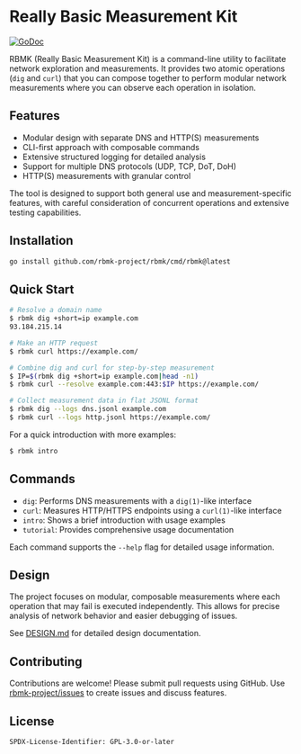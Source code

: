 # Really Basic Measurement Kit

[![GoDoc](https://pkg.go.dev/badge/github.com/rbmk-project/rbmk)](https://pkg.go.dev/github.com/rbmk-project/rbmk)

RBMK (Really Basic Measurement Kit) is a command-line utility
to facilitate network exploration and measurements. It provides
two atomic operations (`dig` and `curl`) that you can
compose together to perform modular network measurements where
you can observe each operation in isolation.

## Features

- Modular design with separate DNS and HTTP(S) measurements
- CLI-first approach with composable commands
- Extensive structured logging for detailed analysis
- Support for multiple DNS protocols (UDP, TCP, DoT, DoH)
- HTTP(S) measurements with granular control

The tool is designed to support both general use and measurement-specific
features, with careful consideration of concurrent operations and
extensive testing capabilities.

## Installation

```sh
go install github.com/rbmk-project/rbmk/cmd/rbmk@latest
```

## Quick Start

```sh
# Resolve a domain name
$ rbmk dig +short=ip example.com
93.184.215.14

# Make an HTTP request
$ rbmk curl https://example.com/

# Combine dig and curl for step-by-step measurement
$ IP=$(rbmk dig +short=ip example.com|head -n1)
$ rbmk curl --resolve example.com:443:$IP https://example.com/

# Collect measurement data in flat JSONL format
$ rbmk dig --logs dns.jsonl example.com
$ rbmk curl --logs http.jsonl https://example.com/
```

For a quick introduction with more examples:

```sh
$ rbmk intro
```

## Commands

- `dig`: Performs DNS measurements with a `dig(1)`-like interface
- `curl`: Measures HTTP/HTTPS endpoints using a `curl(1)`-like interface
- `intro`: Shows a brief introduction with usage examples
- `tutorial`: Provides comprehensive usage documentation

Each command supports the `--help` flag for detailed usage information.

## Design

The project focuses on modular, composable measurements where each
operation that may fail is executed independently. This allows for precise
analysis of network behavior and easier debugging of issues.

See [DESIGN.md](docs/DESIGN.md) for detailed design documentation.

## Contributing

Contributions are welcome! Please submit pull requests using
GitHub. Use [rbmk-project/issues](https://github.com/rbmk-project/issues)
to create issues and discuss features.

## License

```
SPDX-License-Identifier: GPL-3.0-or-later
```

